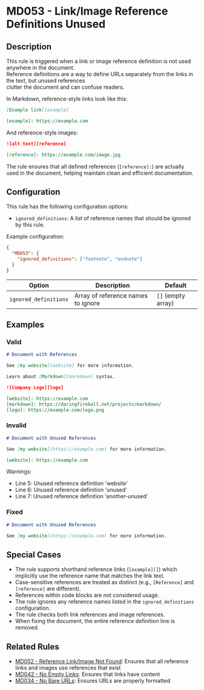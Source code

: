 # MD053 - Link/Image Reference Definitions Unused

## Description

This rule is triggered when a link or image reference definition is not used anywhere in the document.  
Reference definitions are a way to define URLs separately from the links in the text, but unused references  
clutter the document and can confuse readers.

In Markdown, reference-style links look like this:

```markdown
[Example link][example]

[example]: https://example.com
```

And reference-style images:

```markdown
![alt text][reference]

[reference]: https://example.com/image.jpg
```

The rule ensures that all defined references (`[reference]:`) are actually used in the document, helping maintain clean and efficient documentation.

## Configuration

This rule has the following configuration options:

- `ignored_definitions`: A list of reference names that should be ignored by this rule.

Example configuration:

```json
{
  "MD053": {
    "ignored_definitions": ["footnote", "endnote"]
  }
}
```

| Option | Description | Default |
|--------|-------------|---------|
| `ignored_definitions` | Array of reference names to ignore | `[]` (empty array) |

## Examples

### Valid

```markdown
# Document with References

See [my website][website] for more information.

Learn about [Markdown][markdown] syntax.

![Company Logo][logo]

[website]: https://example.com
[markdown]: https://daringfireball.net/projects/markdown/
[logo]: https://example.com/logo.png
```

### Invalid

```markdown
# Document with Unused References

See [my website](https://example.com) for more information.

[website]: https://example.com
```

Warnings:

- Line 5: Unused reference definition 'website'
- Line 6: Unused reference definition 'unused'
- Line 7: Unused reference definition 'another-unused'

### Fixed

```markdown
# Document with Unused References

See [my website](https://example.com) for more information.
```

## Special Cases

- The rule supports shorthand reference links (`[example][]`) which implicitly use the reference name that matches the link text.
- Case-sensitive references are treated as distinct (e.g., `[Reference]` and `[reference]` are different).
- References within code blocks are not considered usage.
- The rule ignores any reference names listed in the `ignored_definitions` configuration.
- The rule checks both link references and image references.
- When fixing the document, the entire reference definition line is removed.

## Related Rules

- [MD052 - Reference Link/Image Not Found](md052.md): Ensures that all reference links and images use references that exist
- [MD042 - No Empty Links](md042.md): Ensures that links have content
- [MD034 - No Bare URLs](md034.md): Ensures URLs are properly formatted
